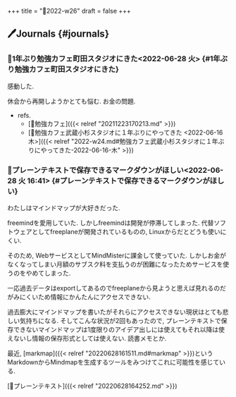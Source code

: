 +++
title = "📓2022-w26"
draft = false
+++

## 🖊Journals {#journals}


### 💭1年ぶり勉強カフェ町田スタジオにきた<span class="timestamp-wrapper"><span class="timestamp">&lt;2022-06-28 火&gt;</span></span> {#1年ぶり勉強カフェ町田スタジオにきた}

感動した.

休会から再開しようかとても悩む. お金の問題.

-   refs.
    -   [🔖勉強カフェ]({{< relref "20211223170213.md" >}})
    -   [💭勉強カフェ武蔵小杉スタジオに１年ぶりにやってきた <2022-06-16 木>]({{< relref "2022-w24.md#勉強カフェ武蔵小杉スタジオに１年ぶりにやってきた-2022-06-16-木" >}})


### 💭プレーンテキストで保存できるマークダウンがほしい<span class="timestamp-wrapper"><span class="timestamp">&lt;2022-06-28 火 16:41&gt;</span></span> {#プレーンテキストで保存できるマークダウンがほしい}

わたしはマインドマップが大好きだった.

freemindを愛用していた. しかしfreemindは開発が停滞してしまった. 代替ソフトウェアとしてfreeplaneが開発されているものの, Linuxからだとどうも使いにくい.

そのため, WebサービスとしてMindMisterに課金して使っていた. しかしお金がなくなってしまい月額のサブスク料を支払うのが困難になったためサービスを使うのをやめてしまった.

一応過去データはexportしてあるのでfreeplaneから見ようと思えば見れるのだがみにくいため情報にかんたんにアクセスできない.

過去膨大にマインドマップを書いたがそれらにアクセスできない現状はとても悲しい気持ちになる. そしてこんな状況が2回もあったので, プレーンテキストで保存できないマインドマップは1度限りのアイデア出しには使えてもそれ以降は使えないし情報の保存形式としては使えない. 読書メモとか.

最近, [markmap]({{< relref "20220628161511.md#markmap" >}})というMarkdownからMindmapを生成するツールをみつけてこれに可能性を感じている.

[📝プレーンテキスト]({{< relref "20220628164252.md" >}})
